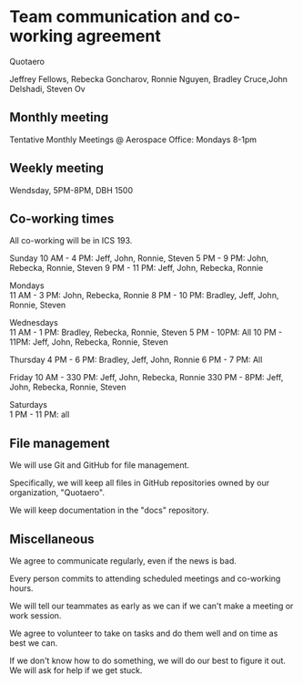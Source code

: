 # Team communication and co-working agreement

Quotaero

Jeffrey Fellows, Rebecka Goncharov, Ronnie Nguyen, Bradley Cruce,John Delshadi, Steven Ov

## Monthly meeting
Tentative Monthly Meetings @ Aerospace Office: Mondays 8-1pm

## Weekly meeting

Wendsday, 5PM-8PM, DBH 1500 

## Co-working times

All co-working will be in ICS 193.

Sunday
10 AM - 4 PM: Jeff, John, Ronnie, Steven 
5 PM - 9 PM: John, Rebecka, Ronnie, Steven 
9 PM - 11 PM: Jeff, John, Rebecka, Ronnie

Mondays  
11 AM - 3 PM: John, Rebecka, Ronnie 
8 PM - 10 PM: Bradley, Jeff, John, Ronnie, Steven

Wednesdays  
11 AM - 1 PM: Bradley, Rebecka, Ronnie, Steven 
5 PM - 10PM: All
10 PM - 11PM: Jeff, John, Rebecka, Ronnie, Steven

Thursday
4 PM - 6 PM: Bradley, Jeff, John, Ronnie
6 PM - 7 PM: All

Friday
10 AM - 330 PM: Jeff, John, Rebecka, Ronnie
330 PM - 8PM: Jeff, John, Rebecka, Ronnie, Steven

Saturdays  
1 PM - 11 PM: all

## File management

We will use Git and GitHub for file management.

Specifically, we will keep all files in GitHub repositories owned by our organization, "Quotaero".

We will keep documentation in the "docs" repository.

## Miscellaneous

We agree to communicate regularly, even if the news is bad.

Every person commits to attending scheduled meetings and co-working hours.

We will tell our teammates as early as we can if we can't make a meeting or work session.

We agree to volunteer to take on tasks and do them well and on time as best we can.

If we don't know how to do something, we will do our best to figure it out. We will ask for help if we get stuck.
